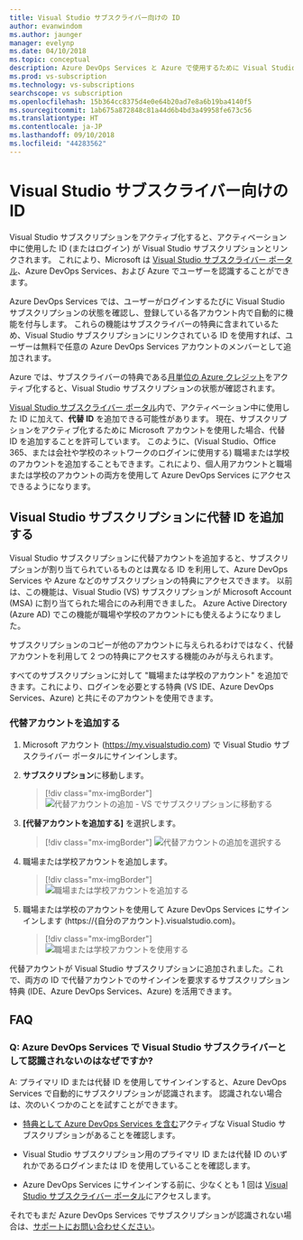 ```yaml
---
title: Visual Studio サブスクライバー向けの ID
author: evanwindom
ms.author: jaunger
manager: evelynp
ms.date: 04/10/2018
ms.topic: conceptual
description: Azure DevOps Services と Azure で使用するために Visual Studio サブスクリプションに代替 ID を追加する方法
ms.prod: vs-subscription
ms.technology: vs-subscriptions
searchscope: vs subscription
ms.openlocfilehash: 15b364cc8375d4e0e64b20ad7e8a6b19ba4140f5
ms.sourcegitcommit: 1ab675a872848c81a44d6b4bd3a49958fe673c56
ms.translationtype: HT
ms.contentlocale: ja-JP
ms.lasthandoff: 09/10/2018
ms.locfileid: "44283562"
---
```

# <a name="identities-for-visual-studio-subscribers"></a>Visual Studio サブスクライバー向けの ID

Visual Studio サブスクリプションをアクティブ化すると、アクティベーション中に使用した ID (またはログイン) が Visual Studio サブスクリプションとリンクされます。 これにより、Microsoft は [Visual Studio サブスクライバー ポータル](https://my.visualstudio.com?wt.mc_id=o~msft~docs)、Azure DevOps Services、および Azure でユーザーを認識することができます。

Azure DevOps Services では、ユーザーがログインするたびに Visual Studio サブスクリプションの状態を確認し、登録している各アカウント内で自動的に機能を付与します。
これらの機能はサブスクライバーの特典に含まれているため、Visual Studio サブスクリプションにリンクされている ID を使用すれば、ユーザーは無料で任意の Azure DevOps Services アカウントのメンバーとして追加されます。

Azure では、サブスクライバーの特典である[月単位の Azure クレジット](https://azure.microsoft.com/pricing/member-offers/credit-for-visual-studio-subscribers/)をアクティブ化すると、Visual Studio サブスクリプションの状態が確認されます。

[Visual Studio サブスクライバー ポータル](https://my.visualstudio.com?wt.mc_id=o~msft~docs)内で、アクティベーション中に使用した ID に加えて、**代替 ID** を追加できる可能性があります。 現在、サブスクリプションをアクティブ化するために Microsoft アカウントを使用した場合、代替 ID を追加することを許可しています。 このように、(Visual Studio、Office 365、または会社や学校のネットワークのログインに使用する) 職場または学校のアカウントを追加することもできます。これにより、個人用アカウントと職場または学校のアカウントの両方を使用して Azure DevOps Services にアクセスできるようになります。

## <a name="add-an-alternate-account-to-your-visual-studio-subscription"></a>Visual Studio サブスクリプションに代替 ID を追加する

Visual Studio サブスクリプションに代替アカウントを追加すると、サブスクリプションが割り当てられているものとは異なる ID を利用して、Azure DevOps Services や Azure などのサブスクリプションの特典にアクセスできます。 以前は、この機能は、Visual Studio (VS) サブスクリプションが Microsoft Account (MSA) に割り当てられた場合にのみ利用できました。 Azure Active Directory (Azure AD) でこの機能が職場や学校のアカウントにも使えるようになりました。

サブスクリプションのコピーが他のアカウントに与えられるわけではなく、代替アカウントを利用して 2 つの特典にアクセスする機能のみが与えられます。

すべてのサブスクリプションに対して "職場または学校のアカウント" を追加できます。これにより、ログインを必要とする特典 (VS IDE、Azure DevOps Services、Azure) と共にそのアカウントを使用できます。


### <a name="add-the-alternate-account"></a>代替アカウントを追加する


1. Microsoft アカウント (https://my.visualstudio.com) で Visual Studio サブスクライバー ポータルにサインインします。

2. **サブスクリプション**に移動します。

    > [!div class="mx-imgBorder"]
    > ![代替アカウントの追加 - VS でサブスクリプションに移動する](_img/vs-alternate-identity/my-vs-subscriptions.png)

3. **[代替アカウントを追加する]** を選択します。
    > [!div class="mx-imgBorder"]
    > ![代替アカウントの追加を選択する](_img/vs-alternate-identity/choose-add-alternate-account.png)

4. 職場または学校アカウントを追加します。
    > [!div class="mx-imgBorder"]
    > ![職場または学校アカウントを追加する](_img/vs-alternate-identity/enter-alternate-account-my-visual-studio-com-portal.png)

5. 職場または学校のアカウントを使用して Azure DevOps Services にサインインします (https://{自分のアカウント}.visualstudio.com)。
    > [!div class="mx-imgBorder"]
    > ![職場または学校アカウントを使用する](_img/vs-alternate-identity/sign-in-with-alternate-account.png)

代替アカウントが Visual Studio サブスクリプションに追加されました。これで、両方の ID で代替アカウントでのサインインを要求するサブスクリプション特典 (IDE、Azure DevOps Services、Azure) を活用できます。

## <a name="faq"></a>FAQ

### <a name="q--why-doesnt-azure-devops-services-recognize-me-as-a-visual-studio-subscriber"></a>Q: Azure DevOps Services で Visual Studio サブスクライバーとして認識されないのはなぜですか?

A: プライマリ ID または代替 ID を使用してサインインすると、Azure DevOps Services で自動的にサブスクリプションが認識されます。 認識されない場合は、次のいくつかのことを試すことができます。

* [特典として Azure DevOps Services を含む](vs-azure-devops.md)アクティブな Visual Studio サブスクリプションがあることを確認します。

* Visual Studio サブスクリプション用のプライマリ ID または代替 ID のいずれかであるログインまたは ID を使用していることを確認します。

* Azure DevOps Services にサインインする前に、少なくとも 1 回は [Visual Studio サブスクライバー ポータル](https://my.visualstudio.com?wt.mc_id=o~msft~docs)にアクセスします。

それでもまだ Azure DevOps Services でサブスクリプションが認識されない場合は、[サポートにお問い合わせください](https://visualstudio.microsoft.com/team-services/support/)。
